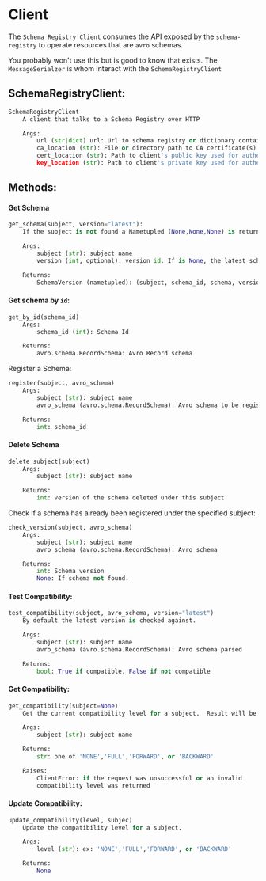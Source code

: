 # Client

The `Schema Registry Client` consumes the API exposed by the `schema-registry` to operate resources that are `avro` schemas.

You probably won't use this but is good to know that exists. The `MessageSerialzer` is whom interact with the `SchemaRegistryClient`


SchemaRegistryClient:
---------------------

```python
SchemaRegistryClient
    A client that talks to a Schema Registry over HTTP

    Args:
        url (str|dict) url: Url to schema registry or dictionary containing client configuration.
        ca_location (str): File or directory path to CA certificate(s) for verifying the Schema Registry key.
        cert_location (str): Path to client's public key used for authentication.
        key_location (str): Path to client's private key used for authentication.
```

Methods:
--------

#### Get Schema

```python
get_schema(subject, version="latest"):
    If the subject is not found a Nametupled (None,None,None) is returned.

    Args:
        subject (str): subject name
        version (int, optional): version id. If is None, the latest schema is returned

    Returns:
        SchemaVersion (nametupled): (subject, schema_id, schema, version)
```

#### Get schema by `id`:

```python
get_by_id(schema_id)
    Args:
        schema_id (int): Schema Id

    Returns:
        avro.schema.RecordSchema: Avro Record schema
```

Register a Schema:

```python
register(subject, avro_schema)
    Args:
        subject (str): subject name
        avro_schema (avro.schema.RecordSchema): Avro schema to be registered

    Returns:
        int: schema_id
```

#### Delete Schema

```python
delete_subject(subject)
    Args:
        subject (str): subject name

    Returns:
        int: version of the schema deleted under this subject
```

Check if a schema has already been registered under the specified subject:

```python
check_version(subject, avro_schema)
    Args:
        subject (str): subject name
        avro_schema (avro.schema.RecordSchema): Avro schema

    Returns:
        int: Schema version
        None: If schema not found.
```

#### Test Compatibility:

```python
test_compatibility(subject, avro_schema, version="latest")
    By default the latest version is checked against.

    Args:
        subject (str): subject name
        avro_schema (avro.schema.RecordSchema): Avro schema parsed

    Returns:
        bool: True if compatible, False if not compatible
```

#### Get Compatibility:

```python
get_compatibility(subject=None)
    Get the current compatibility level for a subject.  Result will be one of:

    Args:
        subject (str): subject name

    Returns:
        str: one of 'NONE','FULL','FORWARD', or 'BACKWARD'

    Raises:
        ClientError: if the request was unsuccessful or an invalid
        compatibility level was returned
```

#### Update Compatibility:

```python
update_compatibility(level, subjec)
    Update the compatibility level for a subject.

    Args:
        level (str): ex: 'NONE','FULL','FORWARD', or 'BACKWARD'

    Returns:
        None
```
